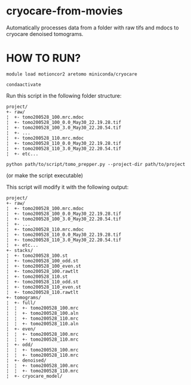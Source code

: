 # cryocare-from-movies
Automatically processes data from a folder with raw tifs and mdocs to cryocare denoised tomograms.

# HOW TO RUN?

```module load motioncor2 aretomo miniconda/cryocare```

```condaactivate```

Run this script in the following folder structure:

```
project/
+- raw/
¦  +- tomo200528_100.mrc.mdoc
¦  +- tomo200528_100_0.0_May30_22.19.28.tif
¦  +- tomo200528_100_3.0_May30_22.20.54.tif
¦  +- ...
¦  +- tomo200528_110.mrc.mdoc
¦  +- tomo200528_110_0.0_May30_22.19.28.tif
¦  +- tomo200528_110_3.0_May30_22.20.54.tif
¦  +- etc...
```

```python path/to/script/tomo_prepper.py --project-dir path/to/project```

(or make the script executable)

This script will modify it with the following output:

```
project/
+- raw/
¦  +- tomo200528_100.mrc.mdoc
¦  +- tomo200528_100_0.0_May30_22.19.28.tif
¦  +- tomo200528_100_3.0_May30_22.20.54.tif
¦  +- ...
¦  +- tomo200528_110.mrc.mdoc
¦  +- tomo200528_110_0.0_May30_22.19.28.tif
¦  +- tomo200528_110_3.0_May30_22.20.54.tif
¦  +- etc...
+- stacks/
¦  +- tomo200528_100.st
¦  +- tomo200528_100_odd.st
¦  +- tomo200528_100_even.st
¦  +- tomo200528_100.rawtlt
¦  +- tomo200528_110.st
¦  +- tomo200528_110_odd.st
¦  +- tomo200528_110_even.st
¦  +- tomo200528_110.rawtlt
+- tomograms/
¦  +- full/
¦  ¦  +- tomo200528_100.mrc
¦  ¦  +- tomo200528_100.aln
¦  ¦  +- tomo200528_110.mrc
¦  ¦  +- tomo200528_110.aln
¦  +- even/
¦  ¦  +- tomo200528_100.mrc
¦  ¦  +- tomo200528_110.mrc
¦  +- odd/
¦  ¦  +- tomo200528_100.mrc
¦  ¦  +- tomo200528_110.mrc
¦  +- denoised/
¦  ¦  +- tomo200528_100.mrc
¦  ¦  +- tomo200528_110.mrc
¦  +- cryocare_model/
```
